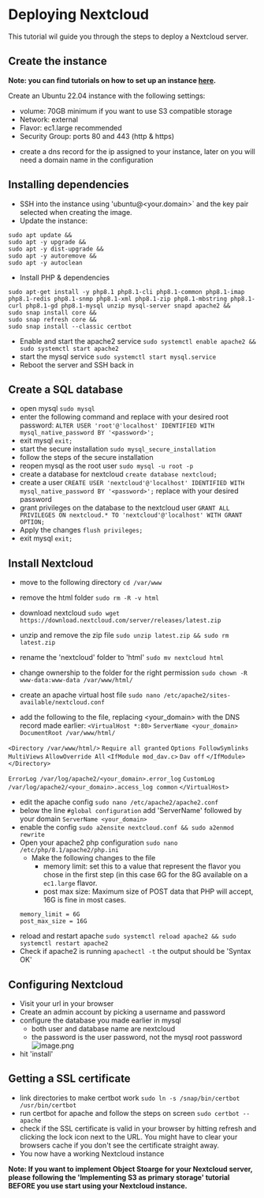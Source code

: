 # Deploying Nextcloud

This tutorial wil guide you through the steps to deploy a Nextcloud server.

## Create the instance 

**Note: you can find tutorials on how to set up an instance [here](https://docs.leaf.cloud/en/latest/Getting-Started/Launching-an-instance/).** 

Create an Ubuntu 22.04 instance with the following settings: 

- volume: 70GB minimum if you want to use S3 compatible storage 
- Network: external 
- Flavor: ec1.large recommended 
- Security Group: ports 80 and 443 (http & https)

* create a dns record for the ip assigned to your instance, later on you will need a domain name in the configuration

## Installing dependencies
* SSH into the instance using 'ubuntu@<your.domain>` and the key pair selected when creating the image.
* Update the instance: 
```
sudo apt update && 
sudo apt -y upgrade && 
sudo apt -y dist-upgrade && 
sudo apt -y autoremove && 
sudo apt -y autoclean
``` 
* Install PHP & dependencies 
```
sudo apt-get install -y php8.1 php8.1-cli php8.1-common php8.1-imap php8.1-redis php8.1-snmp php8.1-xml php8.1-zip php8.1-mbstring php8.1-curl php8.1-gd php8.1-mysql unzip mysql-server snapd apache2 &&
sudo snap install core && 
sudo snap refresh core &&
sudo snap install --classic certbot
```
* Enable and start the apache2 service `sudo systemctl enable apache2 && sudo systemctl start apache2`
* start the mysql service 
`sudo systemctl start mysql.service`
* Reboot the server and SSH back in
## Create a SQL database
* open mysql 
`sudo mysql`
* enter the following command and replace <password> with your desired root password:
`ALTER USER 'root'@'localhost' IDENTIFIED WITH mysql_native_password BY '<password>';`
* exit mysql 
`exit;`
* start the secure installation
`sudo mysql_secure_installation`
* follow the steps of the secure installation  
* reopen mysql as the root user
`sudo mysql -u root -p`
* create a database for nextcloud
`create database nextcloud;`
* create a user
`CREATE USER 'nextcloud'@'localhost' IDENTIFIED WITH mysql_native_password BY '<password>';`
replace <password> with your desired password
* grant privileges on the database to the nextcloud user
`GRANT ALL PRIVILEGES ON nextcloud.* TO 'nextcloud'@'localhost' WITH GRANT OPTION;`
* Apply the changes
`flush privileges;`
* exit mysql
`exit;`

## Install Nextcloud
* move to the following directory 
`cd /var/www`
* remove the html folder
`sudo rm -R -v html`
* download nextcloud
`sudo wget https://download.nextcloud.com/server/releases/latest.zip`
* unzip and remove the zip file
`sudo unzip latest.zip && sudo rm latest.zip`
* rename the 'nextcloud' folder to 'html'
`sudo mv nextcloud html` 
* change ownership to the folder for the right permission
`sudo chown -R www-data:www-data /var/www/html/`


* create an apache virtual host file
`sudo nano /etc/apache2/sites-available/nextcloud.conf`
* add the following to the file, replacing <your_domain> with the DNS record made earlier:
`<VirtualHost *:80>`
`ServerName <your_domain>`
`DocumentRoot /var/www/html/`

`<Directory /var/www/html/>`
 `Require all granted`
 `Options FollowSymlinks MultiViews`
 `AllowOverride All`
 `<IfModule mod_dav.c>`
 `Dav off`
 `</IfModule>`
`</Directory>`

`ErrorLog /var/log/apache2/<your_domain>.error_log`
`CustomLog /var/log/apache2/<your_domain>.access_log common`
`</VirtualHost>`
* edit the apache config
`sudo nano /etc/apache2/apache2.conf`
* below the line `#global configuration` add 'ServerName' followed by your domain
`ServerName <your_domain>`
* enable the config 
`sudo a2ensite nextcloud.conf && sudo a2enmod rewrite`
* Open your apache2 php configuration
`sudo nano /etc/php/8.1/apache2/php.ini`
    * Make the following changes to the file
        * memory limit: set this to a value that represent the flavor you chose in the first step (in this case 6G for the 8G available on a `ec1.large` flavor.
        * post max size: Maximum size of POST data that PHP will accept, 16G is fine in most cases.
    ```
    memory_limit = 6G
    post_max_size = 16G
    ``` 
* reload and restart apache
`sudo systemctl reload apache2 && sudo systemctl restart apache2`
* Check if apache2 is running
`apachectl -t`
the output should be 'Syntax OK'

## Configuring Nextcloud
* Visit your url in your browser
* Create an admin account by picking a username and password
* configure the database you made earlier in mysql
   * both user and database name are nextcloud 
   * the password is the user password, not the mysql root password
![image.png](/.attachments/image-41618fda-0410-43e7-a2c4-c0b77084eba0.png)
* hit 'install'

## Getting a SSL certificate

* link directories to make certbot work
`sudo ln -s /snap/bin/certbot /usr/bin/certbot`
* run certbot for apache and follow the steps on screen
`sudo certbot --apache`
* check if the SSL certificate is valid in your browser by hitting refresh and clicking the lock icon next to the URL.
  You might have to clear your browsers cache if you don't see the certificate straight away.
* You now have a working Nextcloud instance

**Note: If you want to implement Object Stoarge for your Nextcloud server, please following the 'Implementing S3 as primary storage' tutorial BEFORE you use start using your Nextcloud instance.**